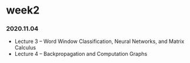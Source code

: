 # week2
### 2020.11.04
* Lecture 3 – Word Window Classification, Neural Networks, and Matrix Calculus
* Lecture 4 – Backpropagation and Computation Graphs
